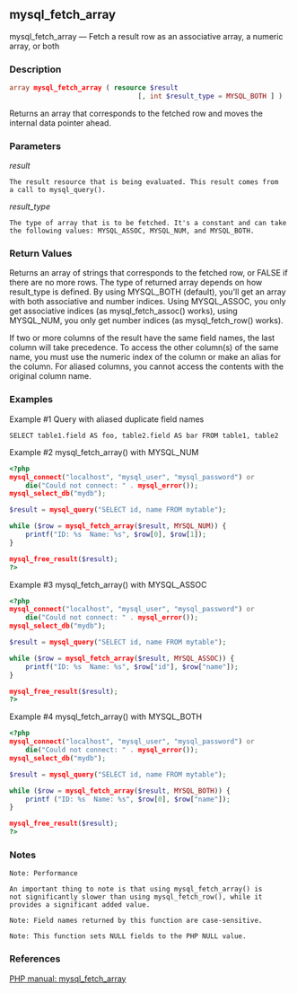 ## mysql_fetch_array

mysql_fetch_array — Fetch a result row as an associative array, a numeric
                    array, or both


### Description

```php
array mysql_fetch_array ( resource $result
                                [, int $result_type = MYSQL_BOTH ] )
```

Returns an array that corresponds to the fetched row and moves the
internal data pointer ahead.

### Parameters

*result*

    The result resource that is being evaluated. This result comes from
    a call to mysql_query().

*result_type*

    The type of array that is to be fetched. It's a constant and can take
    the following values: MYSQL_ASSOC, MYSQL_NUM, and MYSQL_BOTH.

### Return Values

Returns an array of strings that corresponds to the fetched row, or FALSE
if there are no more rows. The type of returned array depends on how
result_type is defined. By using MYSQL_BOTH (default), you'll get an array
with both associative and number indices. Using MYSQL_ASSOC, you only get
associative indices (as mysql_fetch_assoc() works), using MYSQL_NUM, you
only get number indices (as mysql_fetch_row() works).

If two or more columns of the result have the same field names, the last
column will take precedence. To access the other column(s) of the same name,
you must use the numeric index of the column or make an alias for the column.
For aliased columns, you cannot access the contents with the original column name.

### Examples

Example #1 Query with aliased duplicate field names

```
SELECT table1.field AS foo, table2.field AS bar FROM table1, table2
```

Example #2 mysql_fetch_array() with MYSQL_NUM

```php
<?php
mysql_connect("localhost", "mysql_user", "mysql_password") or
    die("Could not connect: " . mysql_error());
mysql_select_db("mydb");

$result = mysql_query("SELECT id, name FROM mytable");

while ($row = mysql_fetch_array($result, MYSQL_NUM)) {
    printf("ID: %s  Name: %s", $row[0], $row[1]);  
}

mysql_free_result($result);
?>
```

Example #3 mysql_fetch_array() with MYSQL_ASSOC

```php
<?php
mysql_connect("localhost", "mysql_user", "mysql_password") or
    die("Could not connect: " . mysql_error());
mysql_select_db("mydb");

$result = mysql_query("SELECT id, name FROM mytable");

while ($row = mysql_fetch_array($result, MYSQL_ASSOC)) {
    printf("ID: %s  Name: %s", $row["id"], $row["name"]);
}

mysql_free_result($result);
?>
```

Example #4 mysql_fetch_array() with MYSQL_BOTH

```php
<?php
mysql_connect("localhost", "mysql_user", "mysql_password") or
    die("Could not connect: " . mysql_error());
mysql_select_db("mydb");

$result = mysql_query("SELECT id, name FROM mytable");

while ($row = mysql_fetch_array($result, MYSQL_BOTH)) {
    printf ("ID: %s  Name: %s", $row[0], $row["name"]);
}

mysql_free_result($result);
?>
```

### Notes

    Note: Performance

    An important thing to note is that using mysql_fetch_array() is
    not significantly slower than using mysql_fetch_row(), while it
    provides a significant added value.

    Note: Field names returned by this function are case-sensitive.

    Note: This function sets NULL fields to the PHP NULL value.

### References

[PHP manual: mysql_fetch_array](http://www.php.net/manual/en/function.mysql-fetch-array.php)

